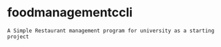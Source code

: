 # foodmanagementccli
    A Simple Restaurant management program for university as a starting project
    
